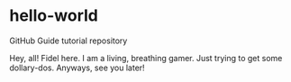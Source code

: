 # hello-world
GitHub Guide tutorial repository

Hey, all! Fidel here. I am a living, breathing gamer. Just trying to get some dollary-dos.
Anyways, see you later!
